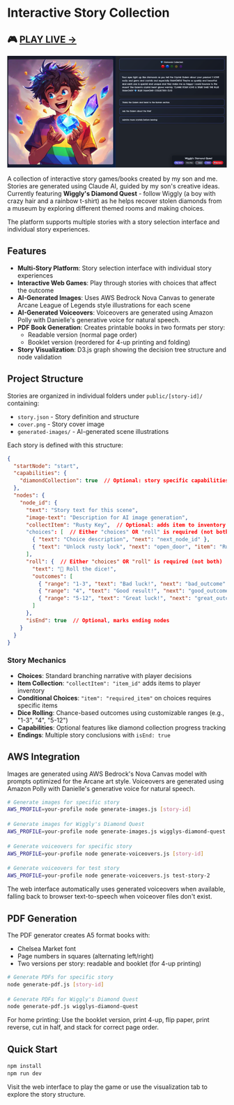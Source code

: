 # Interactive Story Collection

## 🎮 [**PLAY LIVE →**](https://story-time-with-diamond.netlify.app/)

![Cover](public/preview.png)

A collection of interactive story games/books created by my son and me. Stories are generated using Claude AI, guided by my son's creative ideas. Currently featuring **Wiggly's Diamond Quest** - follow Wiggly (a boy with crazy hair and a rainbow t-shirt) as he helps recover stolen diamonds from a museum by exploring different themed rooms and making choices.

The platform supports multiple stories with a story selection interface and individual story experiences.

## Features

- **Multi-Story Platform**: Story selection interface with individual story experiences
- **Interactive Web Games**: Play through stories with choices that affect the outcome
- **AI-Generated Images**: Uses AWS Bedrock Nova Canvas to generate Arcane League of Legends style illustrations for each scene
- **AI-Generated Voiceovers**: Voiceovers are generated using Amazon Polly with Danielle's generative voice for natural speech.
- **PDF Book Generation**: Creates printable books in two formats per story:
  - Readable version (normal page order)
  - Booklet version (reordered for 4-up printing and folding)
- **Story Visualization**: D3.js graph showing the decision tree structure and node validation

## Project Structure

Stories are organized in individual folders under `public/[story-id]/` containing:
- `story.json` - Story definition and structure
- `cover.png` - Story cover image
- `generated-images/` - AI-generated scene illustrations

Each story is defined with this structure:

```json
{
  "startNode": "start",
  "capabilities": {
    "diamondCollection": true  // Optional: story specific capabilities
  },
  "nodes": {
    "node_id": {
      "text": "Story text for this scene",
      "image-text": "Description for AI image generation",
      "collectItem": "Rusty Key",  // Optional: adds item to inventory
      "choices": [  // Either "choices" OR "roll" is required (not both)
        { "text": "Choice description", "next": "next_node_id" },
        { "text": "Unlock rusty lock", "next": "open_door", "item": "Rusty Key" } // item: required item
      ],
      "roll": {  // Either "choices" OR "roll" is required (not both)
        "text": "🎲 Roll the dice!",
        "outcomes": [
          { "range": "1-3", "text": "Bad luck!", "next": "bad_outcome" },
          { "range": "4", "text": "Good result!", "next": "good_outcome" },
          { "range": "5-12", "text": "Great luck!", "next": "great_outcome" } // No limit on range values
        ]
      },
      "isEnd": true  // Optional, marks ending nodes
    }
  }
}
```

### Story Mechanics

- **Choices**: Standard branching narrative with player decisions
- **Item Collection**: `"collectItem": "item_id"` adds items to player inventory
- **Conditional Choices**: `"item": "required_item"` on choices requires specific items
- **Dice Rolling**: Chance-based outcomes using customizable ranges (e.g., "1-3", "4", "5-12")
- **Capabilities**: Optional features like diamond collection progress tracking
- **Endings**: Multiple story conclusions with `isEnd: true`

## AWS Integration

Images are generated using AWS Bedrock's Nova Canvas model with prompts optimized for the Arcane art style. Voiceovers are generated using Amazon Polly with Danielle's generative voice for natural speech.

```bash
# Generate images for specific story
AWS_PROFILE=your-profile node generate-images.js [story-id]

# Generate images for Wiggly's Diamond Quest
AWS_PROFILE=your-profile node generate-images.js wigglys-diamond-quest

# Generate voiceovers for specific story
AWS_PROFILE=your-profile node generate-voiceovers.js [story-id]

# Generate voiceovers for test story
AWS_PROFILE=your-profile node generate-voiceovers.js test-story-2
```

The web interface automatically uses generated voiceovers when available, falling back to browser text-to-speech when voiceover files don't exist.

## PDF Generation

The PDF generator creates A5 format books with:
- Chelsea Market font
- Page numbers in squares (alternating left/right)
- Two versions per story: readable and booklet (for 4-up printing)

```bash
# Generate PDFs for specific story
node generate-pdf.js [story-id]

# Generate PDFs for Wiggly's Diamond Quest
node generate-pdf.js wigglys-diamond-quest
```

For home printing: Use the booklet version, print 4-up, flip paper, print reverse, cut in half, and stack for correct page order.

## Quick Start

```bash
npm install
npm run dev
```

Visit the web interface to play the game or use the visualization tab to explore the story structure.